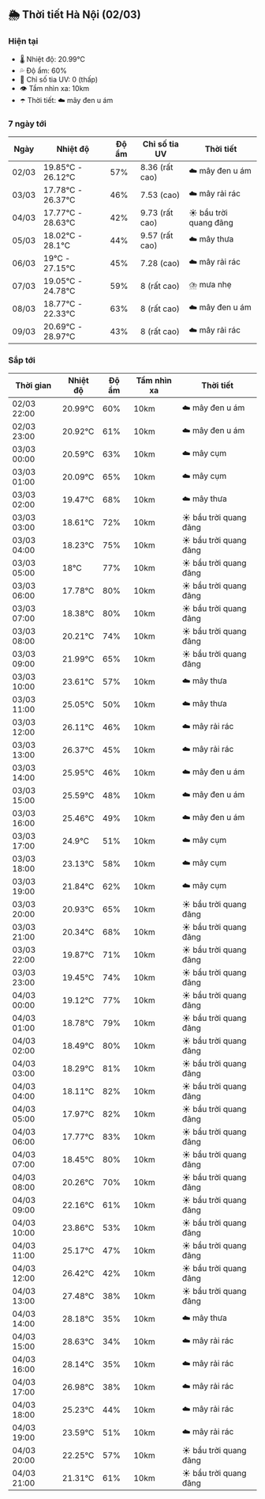 ## 🌦️ Thời tiết Hà Nội (02/03)

### Hiện tại

- 🌡️ Nhiệt độ: 20.99℃
- 💦 Độ ẩm: 60%
- 🌟 Chỉ số tia UV: 0 (thấp)
- 👁️ Tầm nhìn xa: 10km
- ☂️ Thời tiết: ☁️ mây đen u ám

### 7 ngày tới

| Ngày | Nhiệt độ | Độ ẩm | Chỉ số tia UV | Thời tiết |
| --- | --- | --- | --- | --- |
| 02/03 | 19.85℃ - 26.12℃ | 57% | 8.36 (rất cao) | ☁️ mây đen u ám |
| 03/03 | 17.78℃ - 26.37℃ | 46% | 7.53 (cao) | ☁️ mây rải rác |
| 04/03 | 17.77℃ - 28.63℃ | 42% | 9.73 (rất cao) | ☀️ bầu trời quang đãng |
| 05/03 | 18.02℃ - 28.1℃ | 44% | 9.57 (rất cao) | ☁️ mây thưa |
| 06/03 | 19℃ - 27.15℃ | 45% | 7.28 (cao) | ☁️ mây rải rác |
| 07/03 | 19.05℃ - 24.78℃ | 59% | 8 (rất cao) | ⛈️ mưa nhẹ |
| 08/03 | 18.77℃ - 22.33℃ | 63% | 8 (rất cao) | ☁️ mây đen u ám |
| 09/03 | 20.69℃ - 28.97℃ | 43% | 8 (rất cao) | ☁️ mây rải rác |

### Sắp tới

| Thời gian | Nhiệt độ | Độ ẩm | Tầm nhìn xa | Thời tiết |
| --- | --- | --- | --- | --- |
| 02/03 22:00 | 20.99℃ | 60% | 10km | ☁️ mây đen u ám |
| 02/03 23:00 | 20.92℃ | 61% | 10km | ☁️ mây đen u ám |
| 03/03 00:00 | 20.59℃ | 63% | 10km | ☁️ mây cụm |
| 03/03 01:00 | 20.09℃ | 65% | 10km | ☁️ mây cụm |
| 03/03 02:00 | 19.47℃ | 68% | 10km | ☁️ mây thưa |
| 03/03 03:00 | 18.61℃ | 72% | 10km | ☀️ bầu trời quang đãng |
| 03/03 04:00 | 18.23℃ | 75% | 10km | ☀️ bầu trời quang đãng |
| 03/03 05:00 | 18℃ | 77% | 10km | ☀️ bầu trời quang đãng |
| 03/03 06:00 | 17.78℃ | 80% | 10km | ☀️ bầu trời quang đãng |
| 03/03 07:00 | 18.38℃ | 80% | 10km | ☀️ bầu trời quang đãng |
| 03/03 08:00 | 20.21℃ | 74% | 10km | ☀️ bầu trời quang đãng |
| 03/03 09:00 | 21.99℃ | 65% | 10km | ☀️ bầu trời quang đãng |
| 03/03 10:00 | 23.61℃ | 57% | 10km | ☁️ mây thưa |
| 03/03 11:00 | 25.05℃ | 50% | 10km | ☁️ mây thưa |
| 03/03 12:00 | 26.11℃ | 46% | 10km | ☁️ mây rải rác |
| 03/03 13:00 | 26.37℃ | 45% | 10km | ☁️ mây rải rác |
| 03/03 14:00 | 25.95℃ | 46% | 10km | ☁️ mây đen u ám |
| 03/03 15:00 | 25.59℃ | 48% | 10km | ☁️ mây đen u ám |
| 03/03 16:00 | 25.46℃ | 49% | 10km | ☁️ mây đen u ám |
| 03/03 17:00 | 24.9℃ | 51% | 10km | ☁️ mây cụm |
| 03/03 18:00 | 23.13℃ | 58% | 10km | ☁️ mây cụm |
| 03/03 19:00 | 21.84℃ | 62% | 10km | ☁️ mây cụm |
| 03/03 20:00 | 20.93℃ | 65% | 10km | ☀️ bầu trời quang đãng |
| 03/03 21:00 | 20.34℃ | 68% | 10km | ☀️ bầu trời quang đãng |
| 03/03 22:00 | 19.87℃ | 71% | 10km | ☀️ bầu trời quang đãng |
| 03/03 23:00 | 19.45℃ | 74% | 10km | ☀️ bầu trời quang đãng |
| 04/03 00:00 | 19.12℃ | 77% | 10km | ☀️ bầu trời quang đãng |
| 04/03 01:00 | 18.78℃ | 79% | 10km | ☀️ bầu trời quang đãng |
| 04/03 02:00 | 18.49℃ | 80% | 10km | ☀️ bầu trời quang đãng |
| 04/03 03:00 | 18.29℃ | 81% | 10km | ☀️ bầu trời quang đãng |
| 04/03 04:00 | 18.11℃ | 82% | 10km | ☀️ bầu trời quang đãng |
| 04/03 05:00 | 17.97℃ | 82% | 10km | ☀️ bầu trời quang đãng |
| 04/03 06:00 | 17.77℃ | 83% | 10km | ☀️ bầu trời quang đãng |
| 04/03 07:00 | 18.45℃ | 80% | 10km | ☀️ bầu trời quang đãng |
| 04/03 08:00 | 20.26℃ | 70% | 10km | ☀️ bầu trời quang đãng |
| 04/03 09:00 | 22.16℃ | 61% | 10km | ☀️ bầu trời quang đãng |
| 04/03 10:00 | 23.86℃ | 53% | 10km | ☀️ bầu trời quang đãng |
| 04/03 11:00 | 25.17℃ | 47% | 10km | ☀️ bầu trời quang đãng |
| 04/03 12:00 | 26.42℃ | 42% | 10km | ☀️ bầu trời quang đãng |
| 04/03 13:00 | 27.48℃ | 38% | 10km | ☀️ bầu trời quang đãng |
| 04/03 14:00 | 28.18℃ | 35% | 10km | ☁️ mây thưa |
| 04/03 15:00 | 28.63℃ | 34% | 10km | ☁️ mây rải rác |
| 04/03 16:00 | 28.14℃ | 35% | 10km | ☁️ mây rải rác |
| 04/03 17:00 | 26.98℃ | 38% | 10km | ☁️ mây rải rác |
| 04/03 18:00 | 25.23℃ | 44% | 10km | ☁️ mây rải rác |
| 04/03 19:00 | 23.59℃ | 51% | 10km | ☁️ mây rải rác |
| 04/03 20:00 | 22.25℃ | 57% | 10km | ☀️ bầu trời quang đãng |
| 04/03 21:00 | 21.31℃ | 61% | 10km | ☀️ bầu trời quang đãng |
